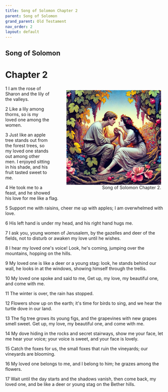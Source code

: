 ```yaml
---
title: Song of Solomon Chapter 2
parent: Song of Solomon
grand_parent: Old Testament
nav_order: 2
layout: default
---
```


## Song of Solomon

# Chapter 2

<figure style="float: right; margin-right: 10px;">
    <img src="/assets/Image/Song of Solomon/500/2.jpg" alt="Song of Solomon Chapter 2" style="width: 300px; height: 300px; float: right;padding-left: 10px;"/>
    <figcaption style="clear: both;text-align: right;">Song of Solomon Chapter 2.</figcaption>
</figure>
1 I am the rose of Sharon and the lily of the valleys.

2 Like a lily among thorns, so is my loved one among the women.

3 Just like an apple tree stands out from the forest trees, so my loved one stands out among other men. I enjoyed sitting in his shade, and his fruit tasted sweet to me.

4 He took me to a feast, and he showed his love for me like a flag.

5 Support me with raisins, cheer me up with apples; I am overwhelmed with love.

6 His left hand is under my head, and his right hand hugs me.

7 I ask you, young women of Jerusalem, by the gazelles and deer of the fields, not to disturb or awaken my love until he wishes.

8 I hear my loved one's voice! Look, he's coming, jumping over the mountains, hopping on the hills.

9 My loved one is like a deer or a young stag: look, he stands behind our wall, he looks in at the windows, showing himself through the trellis.

10 My loved one spoke and said to me, Get up, my love, my beautiful one, and come with me.

11 The winter is over, the rain has stopped.

12 Flowers show up on the earth; it's time for birds to sing, and we hear the turtle dove in our land.

13 The fig tree grows its young figs, and the grapevines with new grapes smell sweet. Get up, my love, my beautiful one, and come with me.

14 My dove hiding in the rocks and secret stairways, show me your face, let me hear your voice; your voice is sweet, and your face is lovely.

15 Catch the foxes for us, the small foxes that ruin the vineyards; our vineyards are blooming.

16 My loved one belongs to me, and I belong to him; he grazes among the flowers.

17 Wait until the day starts and the shadows vanish, then come back, my loved one, and be like a deer or young stag on the Bether hills.


